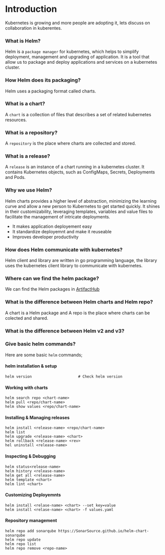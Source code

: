 # Introduction
Kubernetes is growing and more people are adopting it, lets discuss on collaboration in kuberentes.

### What is Helm?
Helm is a `package manager` for kubernetes, which helps to simplify deployment, management and upgrading of application. It is a tool that allow us to package and deploy applications and services on a kubernetes cluster.

### How Helm does its packaging?
Helm uses a packaging format called charts.

### What is a chart?
A `chart` is a collection of files that describes a set of related kubernetes resources.

### What is a repository?
A `repository` is the place where charts are collected and stored.

### What is a release?
A `release` is an instance of a chart running in a kubernetes cluster. It contains Kubernetes objects, such as ConfigMaps, Secrets, Deployments and Pods.

### Why we use Helm?
Helm charts provides a higher level of abstraction, minimizing the learning curve and allow a new person to Kubernetes to get started quickly. It shines in their customizability, leveraging templates, variables and value files to facilitate the management of intricate deployments.
* It makes application deployement easy
* It standardize deployemnt and make it reuseable
* Improves developer productivity

### How does Helm communicate with kubernetes?
Helm client and library are written in go programming language, the library uses the kubernetes client library to communicate with kubernetes.

### Where can we find the helm package?
We can find the Helm packages in [ArtifactHub](https://artifacthub.io/)

### What is the difference between Helm charts and Helm repo?
A chart is a Helm package and A repo is the place where charts can be colected and shared.

### What is the difference between Helm v2 and v3?

### Give basic helm commands?
Here are some basic `helm` commands;
#### helm installation & setup
```unix
helm version                     # Check helm version
```
#### Working with charts
```
helm search repo <chart-name>
helm pull <repo/chart-name>
helm show values <repo/chart-name>
```
#### Installing & Managing releases
```
helm install <release-name> <repo/chart-name>
helm list
helm upgrade <release-name> <chart>
helm rollback <release-name> <rev>
hel uninstall <release-name>
```
#### Inspecting & Debugging 
```
helm status<release-name>
helm history <release-name>
helm get all <release-name>
helm template <chart>
helm lint <chart>
```

#### Customizing Deployemnts
```
helm install <relase-name> <chart> --set key=value
helm install <relase-name> <chart> -f values.yaml
```

#### Repository management
```
helm repo add sonarqube https://SonarSource.github.io/helm-chart-sonarqube
helm repo update
helm repo list
helm repo remove <repo-name>
```

